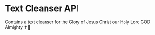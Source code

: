 # Text Cleanser API
 Contains a text cleanser for the Glory of Jesus Christ our Holy Lord GOD Almighty ✝️💓
